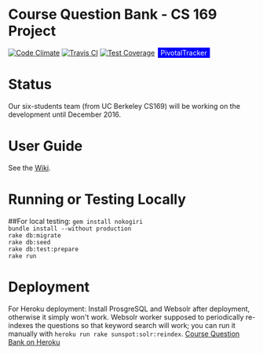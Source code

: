 # Course Question Bank - CS 169 Project
[![Code Climate](https://codeclimate.com/github/hrzlvn/coursequestionbank/badges/gpa.svg)](https://codeclimate.com/github/hrzlvn/coursequestionbank)
[![Travis CI](https://travis-ci.org/hrzlvn/coursequestionbank.svg?branch=master)](https://travis-ci.org/hrzlvn/coursequestionbank)
[![Test Coverage](https://codeclimate.com/github/hrzlvn/coursequestionbank/badges/coverage.svg)](https://codeclimate.com/github/hrzlvn/coursequestionbank/coverage)
<span style="background-color: blue; text-decoration:none; font: Verdana 7px bold; color:white; padding: 2px; margin: 2px;" ><a style="background-color: blue; text-decoration:none; font: Verdana 7px bold; color:white; padding: 2px; margin: 2px;" href="https://www.pivotaltracker.com/n/projects/1544183">PivotalTracker</a></span>

# Status
Our six-students team (from UC Berkeley CS169) will be working on the development until December 2016.

# User Guide
See the [Wiki](https://github.com/saasbook/coursequestionbank/wiki).

# Running or Testing Locally
##For local testing:
`gem install nokogiri`  
`bundle install --without production`  
`rake db:migrate`  
`rake db:seed`  
`rake db:test:prepare`  
`rake run`  

# Deployment
For Heroku deployment:
Install ProsgreSQL and Websolr after deployment, otherwise it simply won't work.
Websolr worker supposed to periodically re-indexes the questions so that keyword search will work; you can run it manually with `heroku run rake sunspot:solr:reindex`. [Course Question Bank on Heroku](https://coursequestionbank.herokuapp.com/)

